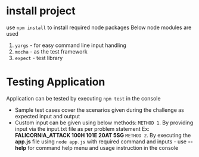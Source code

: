# install project
use `npm install` to install required node packages
Below node modules are used
1. `yargs` - for easy command line input handling
2. `mocha` - as the test framework
3. `expect` - test library

# Testing Application
Application can be tested by executing `npm test` in the console
- Sample test cases cover the scenarios given during the challenge as expected input and output
- Custom input can be given using below methods:
`METHOD 1`. By providing input via the input.txt file as per problem statement Ex: **FALICORNIA_ATTACK 100H 101E 20AT 5SG**
`METHOD 2`. By executing the **app.js** file using `node app.js` with required command and inputs
        - use **--help** for command help menu and usage instruction in the console  
